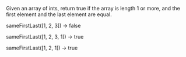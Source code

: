 Given an array of ints, return true if the array is length 1 or more, and the first element and the last element are equal.

sameFirstLast([1, 2, 3]) → false

sameFirstLast([1, 2, 3, 1]) → true

sameFirstLast([1, 2, 1]) → true
